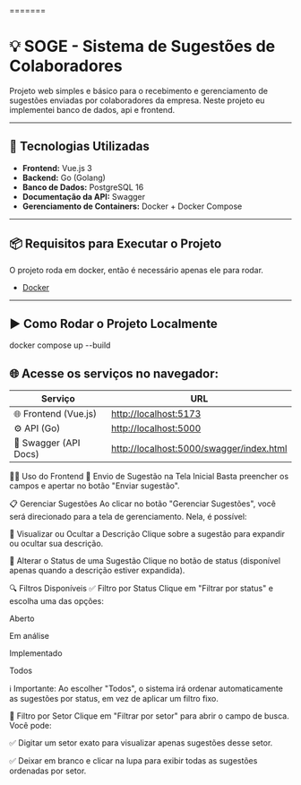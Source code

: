 =======
# 💡 SOGE - Sistema de Sugestões de Colaboradores

Projeto web simples e básico para o recebimento e gerenciamento de sugestões enviadas por colaboradores da empresa. Neste projeto eu implementei banco de dados, api e frontend.  

---

## 🚀 Tecnologias Utilizadas

- **Frontend:** Vue.js 3
- **Backend:** Go (Golang)
- **Banco de Dados:** PostgreSQL 16
- **Documentação da API:** Swagger
- **Gerenciamento de Containers:** Docker + Docker Compose

---

## 📦 Requisitos para Executar o Projeto

O projeto roda em docker, então é necessário apenas ele para rodar.

- [Docker](https://www.docker.com/)

---

## ▶️ Como Rodar o Projeto Localmente

docker compose up --build

## 🌐 Acesse os serviços no navegador:

| Serviço               | URL                                                                                  |
| --------------------- | ------------------------------------------------------------------------------------ |
| 🌐 Frontend (Vue.js)  | [http://localhost:5173](http://localhost:5173)                                       |
| ⚙️ API (Go)           | [http://localhost:5000](http://localhost:5000)                                       |
| 📘 Swagger (API Docs) | [http://localhost:5000/swagger/index.html](http://localhost:5000/swagger/index.html) |


🧑‍💻 Uso do Frontend
🔘 Envio de Sugestão na Tela Inicial
Basta preencher os campos e apertar no botão "Enviar sugestão".

📋 Gerenciar Sugestões
Ao clicar no botão "Gerenciar Sugestões", você será direcionado para a tela de gerenciamento. Nela, é possível:

📖 Visualizar ou Ocultar a Descrição
Clique sobre a sugestão para expandir ou ocultar sua descrição.

🔄 Alterar o Status de uma Sugestão
Clique no botão de status (disponível apenas quando a descrição estiver expandida).

🔍 Filtros Disponíveis
✅ Filtro por Status
Clique em "Filtrar por status" e escolha uma das opções:

Aberto

Em análise

Implementado

Todos

ℹ️ Importante:
Ao escolher "Todos", o sistema irá ordenar automaticamente as sugestões por status, em vez de aplicar um filtro fixo.

🏢 Filtro por Setor
Clique em "Filtrar por setor" para abrir o campo de busca.
Você pode:

✅ Digitar um setor exato para visualizar apenas sugestões desse setor.

✅ Deixar em branco e clicar na lupa para exibir todas as sugestões ordenadas por setor.
